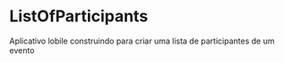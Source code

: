 # ListOfParticipants
Aplicativo lobile construindo para criar uma lista de participantes de um evento
